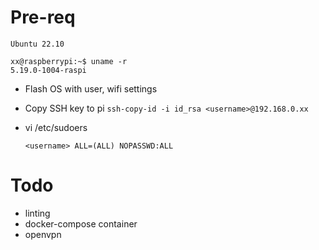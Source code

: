 # Pre-req
    Ubuntu 22.10

    xx@raspberrypi:~$ uname -r
    5.19.0-1004-raspi

- Flash OS with user, wifi settings
- Copy SSH key to pi `ssh-copy-id -i id_rsa <username>@192.168.0.xx`
- vi /etc/sudoers

      <username> ALL=(ALL) NOPASSWD:ALL


# Todo
- linting
- docker-compose container
- openvpn